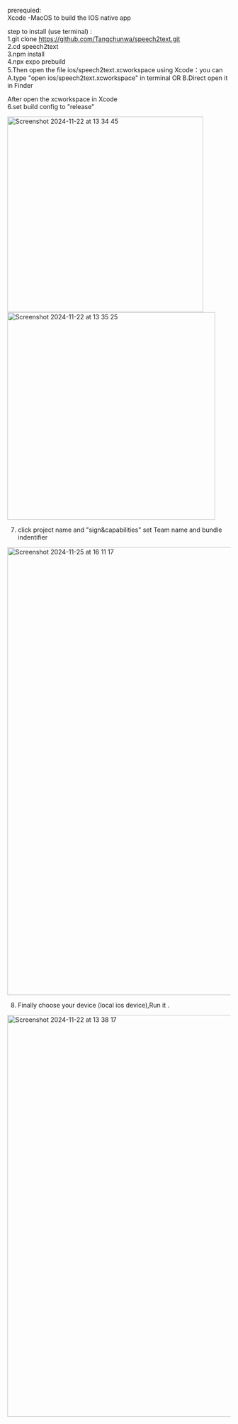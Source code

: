 prerequied:<br>
Xcode -MacOS to build the IOS native app<br>

step to install (use terminal) :<br>
1.git clone https://github.com/Tangchunwa/speech2text.git <br>
2.cd speech2text<br>
3.npm install<br>
4.npx expo prebuild<br>
5.Then open the file  ios/speech2text.xcworkspace using Xcode：you can <br>
        <tab>A.type "open ios/speech2text.xcworkspace" in terminal  OR
                B.Direct open it in Finder <br>

After open the xcworkspace in Xcode <br>
6.set build config to "release"<br>

<img width="442" alt="Screenshot 2024-11-22 at 13 34 45" src="https://github.com/user-attachments/assets/ed00dd98-28b0-494f-b1f8-553c9dbc4f02"><br>
<img width="469" alt="Screenshot 2024-11-22 at 13 35 25" src="https://github.com/user-attachments/assets/d25e5f9d-5a17-4d4a-9a4c-b46d0256ce8e"><br>


7. click  project name and "sign&capabilities" set Team name and bundle indentifier<br>

<img width="1012" alt="Screenshot 2024-11-25 at 16 11 17" src="https://github.com/user-attachments/assets/412ff0dc-728a-41a3-ab82-388ca97b7cc3"><br>


8. Finally choose your device (local ios device),Run it .<br>

<img width="908" alt="Screenshot 2024-11-22 at 13 38 17" src="https://github.com/user-attachments/assets/979d0bd9-bc10-45f8-90c6-fd5f9548408c">
<br>



